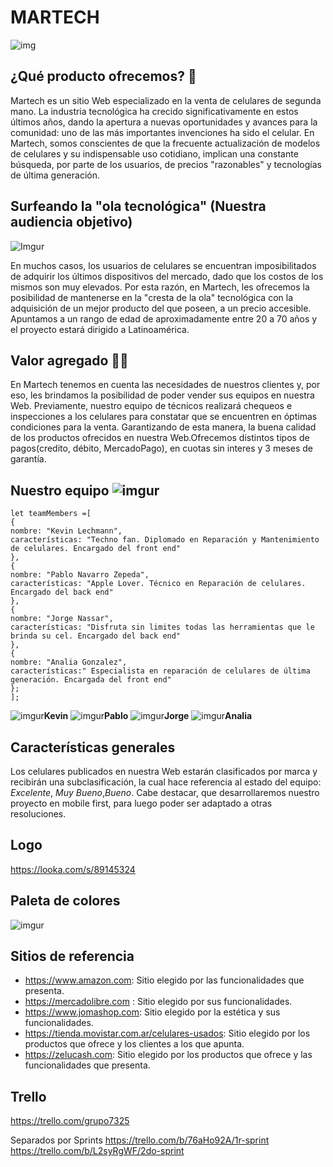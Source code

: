 # MARTECH

![img](https://i.imgur.com/i46oKgW.jpg[/img])

## ¿Qué producto ofrecemos? :iphone:
Martech es un sitio Web especializado en la venta de celulares de segunda mano. La industria tecnológica ha crecido significativamente en estos últimos años, dando la apertura a nuevas oportunidades y avances para la comunidad: uno de las más importantes invenciones ha sido el celular. En Martech, somos conscientes de que la frecuente actualización de modelos de celulares y su indispensable uso cotidiano, implican una constante búsqueda, por parte de los usuarios, de precios "razonables" y tecnologías de última generación.


## Surfeando la "ola tecnológica" (Nuestra audiencia objetivo) 
![Imgur](https://i.imgur.com/I7SfAoj.jpg[/img])

En muchos casos, los usuarios de celulares se encuentran imposibilitados de adquirir los últimos dispositivos del mercado, dado que los costos de los mismos son muy elevados. Por esta razón, en Martech, les ofrecemos la posibilidad de mantenerse en la "cresta de la ola" tecnológica con la adquisición de un mejor producto del que poseen, a un precio accesible.
Apuntamos a un rango de edad de aproximadamente entre 20 a 70 años y el proyecto estará dirigido a Latinoamérica.


## Valor agregado :raised_hands::calling:

En Martech tenemos en cuenta las necesidades de nuestros clientes y, por eso, les brindamos la posibilidad de poder vender sus equipos en nuestra Web. Previamente, nuestro equipo de técnicos realizará chequeos e inspecciones a los celulares para constatar que se encuentren en óptimas condiciones para la venta. Garantizando de esta manera, la buena calidad de los productos ofrecidos en nuestra Web.Ofrecemos distintos tipos de pagos(credito, débito, MercadoPago), en cuotas sin interes y 3 meses de garantía.


## Nuestro equipo ![imgur](https://i.imgur.com/mRZqh0U.jpg[/img])

```
let teamMembers =[
{
nombre: "Kevin Lechmann",
características: "Techno fan. Diplomado en Reparación y Mantenimiento de celulares. Encargado del front end"
},
{
nombre: "Pablo Navarro Zepeda",
características: "Apple Lover. Técnico en Reparación de celulares. Encargado del back end"
},
{
nombre: "Jorge Nassar",
características: "Disfruta sin limites todas las herramientas que le brinda su cel. Encargado del back end"
},
{
nombre: "Analia Gonzalez",
características:" Especialista en reparación de celulares de última generación. Encargada del front end"
};
];
```


![imgur](https://i.imgur.com/p2JC0Yv.jpg[/img])**Kevin** ![imgur](https://i.imgur.com/GUWampO.jpg[/img])**Pablo** ![imgur](https://i.imgur.com/LXPfzYn.jpg[/img])**Jorge** ![imgur](https://i.imgur.com/hVJyBXT.jpg[/img])**Analia** 

## Características generales
Los celulares publicados en nuestra Web estarán clasificados por marca y recibirán una subclasificación, la cual hace referencia al estado del equipo: *Excelente*, *Muy Bueno*,*Bueno*. Cabe destacar, que desarrollaremos nuestro proyecto en mobile first, para luego poder ser adaptado a otras resoluciones. 

## Logo
https://looka.com/s/89145324

## Paleta de colores
![imgur](https://i.imgur.com/hU5C9Ib.png[/img])

## Sitios de referencia

* https://www.amazon.com: Sitio elegido por las funcionalidades que presenta.
* https://mercadolibre.com : Sitio elegido por sus funcionalidades.
* https://www.jomashop.com: Sitio elegido por la estética y sus funcionalidades.
* https://tienda.movistar.com.ar/celulares-usados: Sitio elegido por los productos que ofrece y los clientes a los que apunta.
* https://zelucash.com: Sitio elegido por los productos que ofrece y las funcionalidades que presenta.

## Trello

https://trello.com/grupo7325 

Separados por Sprints
https://trello.com/b/76aHo92A/1r-sprint 
https://trello.com/b/L2syRgWF/2do-sprint


